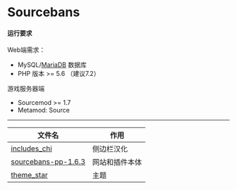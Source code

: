 # Sourcebans

#### 运行要求

Web端需求：

- MySQL/[MariaDB](https://sbpp.dev/docs/mariadb) 数据库
- PHP 版本 >= 5.6 （建议7.2）

游戏服务器端

- Sourcemod >= 1.7
- Metamod: Source

------


| 文件名                                                       | 作用           |
| ------------------------------------------------------------ | -------------- |
| [includes_chi](https://github.com/Ksbjt/Sourcebans/tree/main/includes_chi/includes) | 侧边栏汉化     |
| [sourcebans-pp-1.6.3](https://github.com/Ksbjt/Sourcebans/tree/main/sourcebans-pp-1.6.3) | 网站和插件本体 |
| [theme_star](https://github.com/Ksbjt/Sourcebans/tree/main/theme_star/star) | 主题           |

